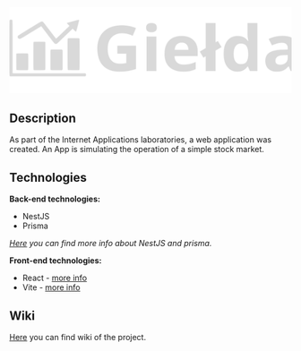 <p align="center">
  <img src="https://github.com/hyter99/AI_22-23_L1/blob/develop/src/frontend/src/assets/svg/logo.svg" width="800" alt="Stock market simulator" padding-bottom="1000px"/>
</p>

## Description

As part of the Internet Applications laboratories, a web application was created. An App is simulating the operation of a simple stock market.

## Technologies

**Back-end technologies:**
- NestJS
- Prisma

*[Here](https://docs.nestjs.com/recipes/prisma) you can find more info about NestJS and prisma.*

**Front-end technologies:**
- React - [more info](https://pl.reactjs.org)
- Vite - [more info](https://vitejs.dev)

## Wiki

[Here](https://github.com/hyter99/AI_22-23_L1/wiki) you can find wiki of the project.
